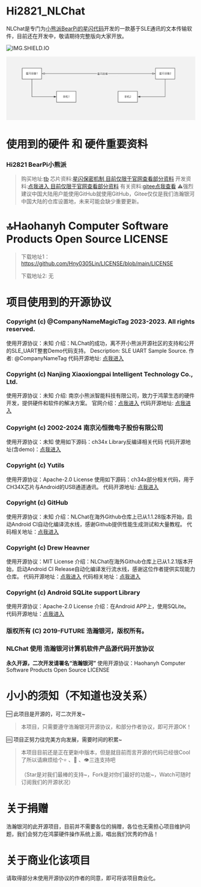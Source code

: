 # Hi2821_NLChat

NLChat是专门为[小熊派BearPi的星闪代码](https://github.com/Hny0305Lin/Bearpi_Hi2821_Pico_NLChat)开发的一款基于SLE通讯的文本传输软件，目前还在开发中，敬请期待完整版向大家开放。

![IMG.SHIELD.IO](https://img.shields.io/badge/Hi2821_NLChat-Release1.2.16.2024.0701-gray.svg?colorA=007FFC&colorB=4DDDFC&style=for-the-badge)

![NLChat](https://github.com/Hny0305Lin/NLChat/blob/master/DevSummary/NLChat.jpg)

# 使用到的硬件 和 硬件重要资料
### Hi2821 BearPi小熊派
> 购买地址:[tb](https://item.taobao.com/item.htm?spm=a21n57.1.item.2.16c8523cW90sjA&priceTId=2147825e17192240256724107e3028&utparam=%7B%22aplus_abtest%22:%22112cd35adf597e1a65a58f5e2046df26%22%7D&id=803331789469&ns=1&abbucket=20)
> 芯片资料:[星闪保密机制 目前仅限于官网查看部分资料](https://bearpi.cn/core_board/bearpi/pico/h2821/hardware/Pinout.html#%F0%9F%93%91-pinout)
> 开发资料:[点我进入 目前仅限于官网查看部分资料](https://www.bearpi.cn/core_board/bearpi/pico/h2821/)
> 有关资料:[gitee点我查看](https://gitee.com/bearpi/bearpi-h2821_pico)
⚠️强烈建议中国大陆用户能使用GitHub就使用GitHub，Gitee仅仅是我们浩瀚银河中国大陆的仓库设置地，未来可能会缺少重要更新。

# 🔝Haohanyh Computer Software Products Open Source LICENSE

> 下载地址1：https://github.com/Hny0305Lin/LICENSE/blob/main/LICENSE
>
> 下载地址2: 无

# 项目使用到的开源协议

### Copyright (c) @CompanyNameMagicTag 2023-2023. All rights reserved.
使用开源协议：未知
介绍：NLChat的成功，离不开小熊派开源社区的支持和公开的SLE_UART整套Demo代码支持。
Description: SLE UART Sample Source.
作者: @CompanyNameTag
代码开源地址: [点我进入](https://gitee.com/bearpi/bearpi-h2821_pico)

### Copyright (c) Nanjing Xiaoxiongpai Intelligent Technology Co., Ltd.
使用开源协议：未知
介绍: 南京小熊派智能科技有限公司，致力于鸿蒙生态的硬件开发，提供硬件和软件的解决方案。
官网介绍：[点我进入](https://bearpi.cn/about/)
代码开源地址: [点我进入](https://gitee.com/bearpi/bearpi-h2821_pico)

### Copyright (c) 2002-2024 南京沁恒微电子股份有限公司
使用开源协议：未知
使用如下源码：ch34x Library反编译相关代码
代码开源地址(含demo)：[点我进入](https://www.wch.cn/downloads/CH341SER_ANDROID_ZIP.html)

### Copyright (c) Yutils
使用开源协议：Apache-2.0 License
使用如下源码：ch34x部分相关代码，用于CH34X芯片与Android的USB通道通讯。
代码开源地址: [点我进入](https://github.com/yutils/CH34xUART)

### Copyright (c) GitHub
使用开源协议：未知
介绍：NLChat在海外Github仓库上已从1.1.28版本开始，启动Android CI自动化编译流水线，感谢Github提供性能生成测试和大量教程。
代码相关地址：[点我进入](https://github.com/Hny0305Lin/NLChat/tree/master/.github/workflows)

### Copyright (c) Drew Heavner
使用开源协议：MIT License
介绍：NLChat在海外Github仓库上已从1.2.1版本开始，启动Android CI Release自动化编译发行流水线，感谢这位作者提供实现能力仓库。
代码开源地址：[点我进入](https://github.com/r0adkll/sign-android-release)
代码相关地址：[点我进入](https://github.com/Hny0305Lin/NLChat/tree/master/.github/workflows/androidsign.yml)

### Copyright (c) Android SQLite support Library
使用开源协议：Apache-2.0 License
介绍：在Android APP上，使用SQLite。
代码开源地址：[点我进入](https://github.com/requery/sqlite-android)

### 版权所有 (C) 2019-FUTURE 浩瀚银河，版权所有。
### NLChat 使用 浩瀚银河计算机软件产品源代码开放协议
**永久开源，二次开发请署名“浩瀚银河”**
使用开源协议：Haohanyh Computer Software Products Open Source LICENSE

# 小小的须知（不知道也没关系）

🆓 此项目是开源的，可二次开发~

> 本项目，只需要遵守浩瀚银河开源协议，和部分作者协议，即可开源OK！

🆒 项目正努力往完美方向发展，需要时间的积累~

> 本项目目前还是正在更新中版本，但是就目前而言开源的代码已经很Cool了所以请麻烦给个⭐ 、🍴 、👁️三连支持吧
>
> （Star是对我们最棒的支持~，Fork是对你们最好的功能~，Watch可随时订阅我们的开源状况）

# 关于捐赠

浩瀚银河的此开源项目，目前并不需要各位的捐赠，各位也无需担心项目维护问题，我们会努力在鸿蒙硬件操作系统上面，唱出我们优秀的作品！

# 关于商业化该项目

请取得部分未使用开源协议的作者的同意，即可将该项目商业化。
